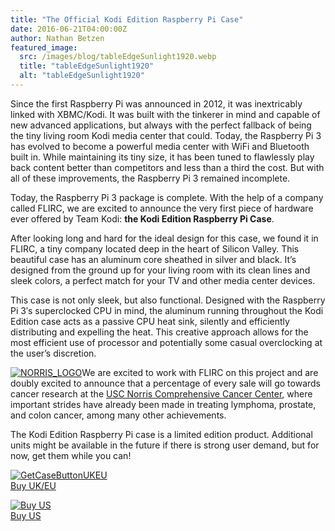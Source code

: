 ```yaml
---
title: "The Official Kodi Edition Raspberry Pi Case"
date: 2016-06-21T04:00:00Z
author: Nathan Betzen
featured_image:
  src: /images/blog/tableEdgeSunlight1920.webp
  title: "tableEdgeSunlight1920"
  alt: "tableEdgeSunlight1920"
---
```


Since the first Raspberry Pi was announced in 2012, it was inextricably linked with XBMC/Kodi. It was built with the tinkerer in mind and capable of new advanced applications, but always with the perfect fallback of being the tiny living room Kodi media center that could. Today, the Raspberry Pi 3 has evolved to become a powerful media center with WiFi and Bluetooth built in. While maintaining its tiny size, it has been tuned to flawlessly play back content better than competitors and less than a third the cost. But with all of these improvements, the Raspberry Pi 3 remained incomplete.

Today, the Raspberry Pi 3 package is complete. With the help of a company called FLIRC, we are excited to announce the very first piece of hardware ever offered by Team Kodi: **the Kodi Edition Raspberry Pi Case**.

After looking long and hard for the ideal design for this case, we found it in FLIRC, a tiny company located deep in the heart of Silicon Valley. This beautiful case has an aluminum core sheathed in silver and black. It’s designed from the ground up for your living room with its clean lines and sleek colors, a perfect match for your TV and other media center devices.

This case is not only sleek, but also functional. Designed with the Raspberry Pi 3′s superclocked CPU in mind, the aluminum running throughout the Kodi Edition case acts as a passive CPU heat sink, silently and efficiently distributing and expelling the heat. This creative approach allows for the most efficient use of processor and potentially some casual overclocking at the user’s discretion.

[![NORRIS_LOGO](/sites/default/files/uploads/NORRIS_LOGO-160x160.webp)](https://uscnorriscancer.usc.edu/support/)We are excited to work with FLIRC on this project and are doubly excited to announce that a percentage of every sale will go towards cancer research at the [USC Norris Comprehensive Cancer Center](https://uscnorriscancer.usc.edu/support/), where important strides have already been made in treating lymphoma, prostate, and colon cancer, among many other achievements.

The Kodi Edition Raspberry Pi case is a limited edition product. Additional units might be available in the future if there is strong user demand, but for now, get them while you can!

[![GetCaseButtonUKEU](/sites/default/files/uploads/GetCaseButtonUKEU.webp)](https://thepihut.com/products/kodi-edition-raspberry-pi-case)  
 [Buy UK/EU](https://thepihut.com/products/kodi-edition-raspberry-pi-case)

[![Buy US](/sites/default/files/uploads/GetCaseButtonUS.webp)](https://flirc.tv/more/raspberry-pi-case-ke)  
 [Buy US](https://flirc.tv/more/raspberry-pi-case-ke)
